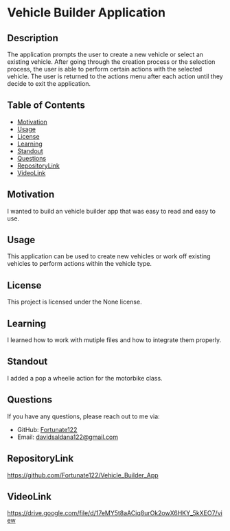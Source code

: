# Vehicle Builder Application

## Description
The application prompts the user to create a new vehicle or select an existing vehicle. After going through the creation process or the selection process, the user is able to perform certain actions with the selected vehicle. The user is returned to the actions menu after each action until they decide to exit the application.

## Table of Contents
- [Motivation](#motivation)
- [Usage](#usage)
- [License](#license)
- [Learning](#learning)
- [Standout](#standout)
- [Questions](#questions)
- [RepositoryLink](#repositorylink)
- [VideoLink](#videolink)

## Motivation
I wanted to build an vehicle builder app that was easy to read and easy to use.

## Usage
This application can be used to create new vehicles or work off existing vehicles to perform actions within the vehicle type.

## License
This project is licensed under the None license.

## Learning
I learned how to work with mutiple files and how to integrate them properly.

## Standout
I added a pop a wheelie action for the motorbike class. 

## Questions
If you have any questions, please reach out to me via:
- GitHub: [Fortunate122](https://github.com/Fortunate122)
- Email: davidsaldana122@gmail.com

## RepositoryLink
https://github.com/Fortunate122/Vehicle_Builder_App

## VideoLink
https://drive.google.com/file/d/17eMY5t8aACiq8urOk2owX6HKY_5kXEO7/view
